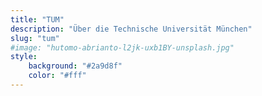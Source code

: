```yaml
---
title: "TUM"
description: "Über die Technische Universität München"
slug: "tum"
#image: "hutomo-abrianto-l2jk-uxb1BY-unsplash.jpg"
style:
    background: "#2a9d8f"
    color: "#fff"
---
```

